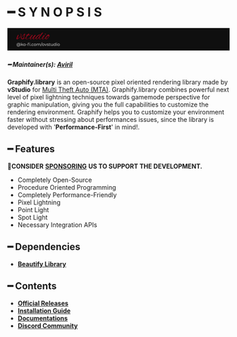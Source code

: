 # ━ S Y N O P S I S

![](https://raw.githubusercontent.com/ov-studio/.github/main/profile/banner.png)

##### ━ Maintainer(s): [Aviril](https://github.com/Aviril)

**Graphify.library** is an open-source pixel oriented rendering library made by **vStudio** for [Multi Theft Auto \(MTA\)](https://multitheftauto.com/). Graphify.library combines powerful next level of pixel lightning techniques towards gamemode perspective for graphic manipulation, giving you the full capabilities to customize the rendering environment. Graphify helps you to customize your environment faster without stressing about performances issues, since the library is developed with '**Performance-First**' in mind!.

## ━ Features

💎**CONSIDER** [**SPONSORING**](https://ko-fi.com/ovstudio) **US TO SUPPORT THE DEVELOPMENT.**

* Completely Open-Source
* Procedure Oriented Programming
* Completely Performance-Friendly
* Pixel Lightning
* Point Light
* Spot Light
* Necessary Integration APIs

## ━ Dependencies

* [**Beautify Library**](https://github.com/ov-sa/Beautify.library)

## ━ Contents

* [**Official Releases**](https://github.com/ov-sa/Graphify.library/releases)
* [**Installation Guide**](#)
* [**Documentations**](#)
* [**Discord Community**](http://discord.gg/sVCnxPW)

